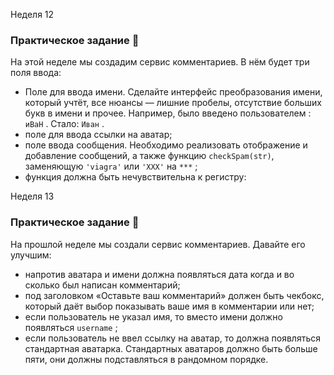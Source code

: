 Неделя 12

### Практическое задание 💎

На этой неделе мы создадим сервис комментариев. В нём будет три поля ввода:

- Поле для ввода имени. Сделайте интерфейс преобразования имени, который учтёт, все нюансы — лишние пробелы, отсутствие больших букв в имени и прочее. 
Например, было введено пользователем : `иВаН` .
Стало: `Иван` .
- поле для ввода ссылки на аватар;
- поле ввода сообщения. Необходимо реализовать отображение и добавление сообщений, а также функцию `checkSpam(str)`, заменяющую `'viagra'` или `'XXX'` на `***` ;
- функция должна быть нечувствительна к регистру:

Неделя 13

### Практическое задание 💎

На прошлой неделе мы создали сервис комментариев. Давайте его улучшим:

- напротив аватара и имени должна появляться дата когда и во сколько был написан комментарий;
- под заголовком «Оставьте ваш комментарий» должен быть чекбокс, который даёт выбор показывать ваше имя в комментарии или нет;
- если пользователь не указал имя, то вместо имени должно появляться `username` ;
- если пользователь не ввел ссылку на аватар, то должна появляться стандартная аватарка. Стандартных аватаров должно быть больше пяти, они должны подставляться в рандомном порядке.
